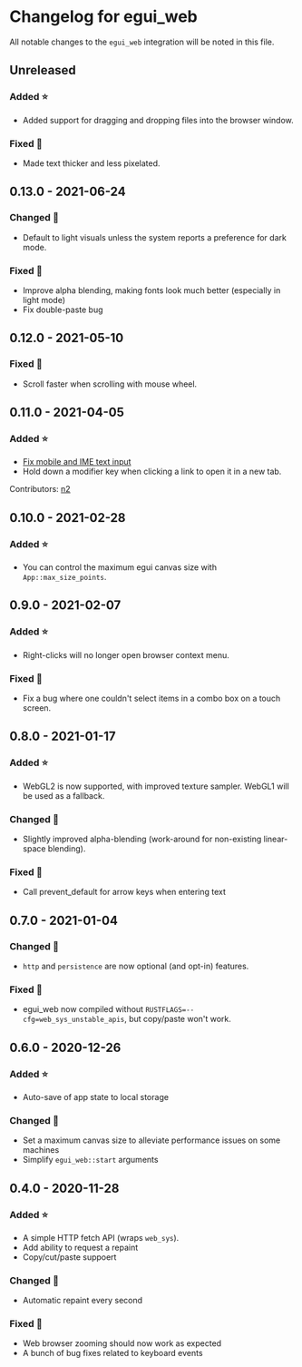 # Changelog for egui_web

All notable changes to the `egui_web` integration will be noted in this file.


## Unreleased

### Added ⭐
* Added support for dragging and dropping files into the browser window.

### Fixed 🐛
* Made text thicker and less pixelated.


## 0.13.0 - 2021-06-24

### Changed 🔧
* Default to light visuals unless the system reports a preference for dark mode.

### Fixed 🐛
* Improve alpha blending, making fonts look much better (especially in light mode)
* Fix double-paste bug


## 0.12.0 - 2021-05-10

### Fixed 🐛
* Scroll faster when scrolling with mouse wheel.


## 0.11.0 - 2021-04-05

### Added ⭐
* [Fix mobile and IME text input](https://github.com/emilk/egui/pull/253)
* Hold down a modifier key when clicking a link to open it in a new tab.

Contributors: [n2](https://github.com/n2)

## 0.10.0 - 2021-02-28
### Added ⭐
* You can control the maximum egui canvas size with `App::max_size_points`.


## 0.9.0 - 2021-02-07
### Added ⭐
* Right-clicks will no longer open browser context menu.

### Fixed 🐛
* Fix a bug where one couldn't select items in a combo box on a touch screen.


## 0.8.0 - 2021-01-17
### Added ⭐
* WebGL2 is now supported, with improved texture sampler. WebGL1 will be used as a fallback.

### Changed 🔧
* Slightly improved alpha-blending (work-around for non-existing linear-space blending).

### Fixed 🐛
* Call prevent_default for arrow keys when entering text


## 0.7.0 - 2021-01-04
### Changed 🔧
* `http` and `persistence` are now optional (and opt-in) features.

### Fixed 🐛
* egui_web now compiled without `RUSTFLAGS=--cfg=web_sys_unstable_apis`, but copy/paste won't work.


## 0.6.0 - 2020-12-26
### Added ⭐
* Auto-save of app state to local storage

### Changed 🔧
* Set a maximum canvas size to alleviate performance issues on some machines
* Simplify `egui_web::start` arguments

## 0.4.0 - 2020-11-28
### Added ⭐
* A simple HTTP fetch API (wraps `web_sys`).
* Add ability to request a repaint
* Copy/cut/paste suppoert

### Changed 🔧
* Automatic repaint every second

### Fixed 🐛
* Web browser zooming should now work as expected
* A bunch of bug fixes related to keyboard events
